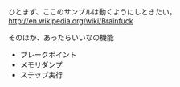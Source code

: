 ひとまず、ここのサンプルは動くようにしときたい。
http://en.wikipedia.org/wiki/Brainfuck

そのほか、あったらいいなの機能
* ブレークポイント
* メモリダンプ
* ステップ実行
